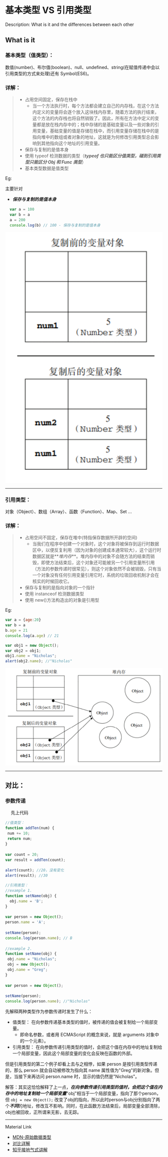 # 基本类型 VS 引用类型

Description: What is it and the differences between each other

## What is it

### 基本类型（值类型）：

数值(number)、布尔值(boolean)、null、undefined、string(在赋值传递中会以引用类型的方式来处理)还有 Symbol(ES6)。

### 详解：

> - 占用空间固定，保存在栈中
>   - 当一个方法执行时，每个方法都会建立自己的内存栈，在这个方法内定义的变量将会逐个放入这块栈内存里，随着方法的执行结束，这个方法的内存栈也将自然销毁了。因此，所有在方法中定义的变量都是放在栈内存中的；栈中存储的是基础变量以及一些对象的引用变量，基础变量的值是存储在栈中，而引用变量存储在栈中的是指向堆中的数组或者对象的地址，这就是为何修改引用类型总会影响到其他指向这个地址的引用变量。
> - 保存与复制的是值本身
> - 使用 typeof 检测数据的类型（**_typeof 也只能区分值类型，碰到引用类型只能区分 Obj 和 Func 类型_**）
> - 基本类型数据是值类型

Eg:

主要针对

- **_保存与复制的是值本身_**

```JavaScript
  var a = 100
  var b = a
  a = 200
  console.log(b) // 100 - 保存与复制的是值本身
```

![复制的是值本身](Resources/JS-Foundations/复制的是值本身.PNG)

---

### 引用类型：

对象（Object）、数组（Array）、函数（Function）、Map、Set ...

### 详解：

> - 占用空间不固定，保存在堆中(特指保存数据所开辟的空间)
>   - 当我们在程序中创建一个对象时，这个对象将被保存到运行时数据区中，以便反复利用（因为对象的创建成本通常较大），这个运行时数据区就是**_堆内存_**。堆内存中的对象不会随方法的结束而销毁，即使方法结束后，这个对象还可能被另一个引用变量所引用（方法的参数传递时很常见），则这个对象依然不会被销毁，只有当一个对象没有任何引用变量引用它时，系统的垃圾回收机制才会在核实的时候回收它。
> - 保存与复制的是指向对象的一个指针
> - 使用 instanceof 检测数据类型
> - 使用 new()方法构造出的对象是引用型

Eg:

```JavaScript
var a = {age:20}
var b = a
b.age = 21
console.log(a.age) // 21
```

```JavaScript
var obj1 = new Object();
var obj2 = obj1;
obj1.name = "Nicholas";
alert(obj2.name); //"Nicholas"
```

![引用类型的复制](Resources/JS-Foundations/引用类型的复制.PNG)

---

## 对比：

### 参数传递

&emsp; 先上代码

```JavaScript
//值类型：
function addTen(num) {
 num += 10;
 return num;
}

var count = 20;
var result = addTen(count);

alert(count); //20，没有变化
alert(result); //30
```

```JavaScript
//引用类型：
//example 1.
function setName(obj) {
  obj.name = 'B';
}

var person = new Object();
person.name = 'A';

setName(person);
console.log(person.name); // B

//example 2.
function setName(obj) {
 obj.name = "Nicholas";
 obj = new Object();
 obj.name = "Greg";
}

var person = new Object();

setName(person);
console.log(person.name); //"Nicholas"
```

先解释两种类型作为参数传递时发生了什么：

- 值类型： 在向参数传递基本类型的值时，被传递的值会被复制给一个局部变量。
  - 即命名参数，或者用 ECMAScript 的概念来说，就是 arguments 对象中的一个元素）。
- 引用类型： 在向参数传递引用类型的值时，会把这个值在内存中的地址复制给一个局部变量，因此这个局部变量的变化会反映在函数的外部。


但是引用类型的第二个例子却看上去与之相悖，如果 person 是按引用类型传递的，那么 person 就会自动被修改为指向其 name 属性值为"Greg"的新对象。但是，当接下来再访问 person.name 时，显示的值仍然是"Nicholas"。

解答：其实这恰恰解释了上一点，***在向参数传递引用类型的值时，会把这个值在内存中的地址复制给一个局部变量***"obj"相当于一个局部变量，指向了那个person，但 ```obj = new Object();``` 改变了obj的指向，所以此时person与obj分别指向了两个***不同***的地址，修改互不影响。同时，在此函数方法结束后，局部变量全部清除，obj也被回收，正所谓来无影，去无踪。

---
Material Link
 - [MDN-原始数据类型](https://developer.mozilla.org/zh-CN/docs/Glossary/Primitive)
 - [对比详解](https://www.cnblogs.com/leiting/p/8081413.html)
 - [知乎接地气式讲解](https://juejin.im/post/595616ea5188250da205da91)